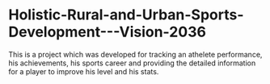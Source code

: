 # Holistic-Rural-and-Urban-Sports-Development---Vision-2036
This is a project which was developed for tracking an athelete performance, his achievements, his sports career and providing the detailed information for a player to improve his level and his stats. 
